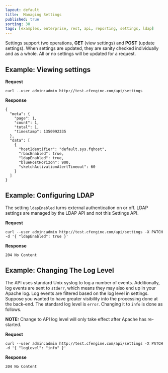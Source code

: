 ```yaml
---
layout: default
title:  Managing Settings
published: true
sorting: 30
tags: [examples, enterprise, rest, api, reporting, settings, ldap]
---
```


Settings support two operations, **GET** (view settings) and **POST**
(update settings). When settings are updated, they are sanity checked
individually and as a whole. All or no settings will be updated for a request.

## Example: Viewing settings

**Request**

    curl --user admin:admin http://test.cfengine.com/api/settings

**Response**

    {
      "meta": {
        "page": 1,
        "count": 1,
        "total": 1,
        "timestamp": 1350992335
      },
      "data": [
        {
          "hostIdentifier": "default.sys.fqhost",
          "rbacEnabled": true,
          "ldapEnabled": true,
          "blueHostHorizon": 900,
          "sketchActivationAlertTimeout": 60
        }
      ]
    }

## Example: Configuring LDAP

The setting `ldapEnabled` turns external authentication on or off. LDAP settings
are managed by the LDAP API and not this Settings API.

**Request**

    curl --user admin:admin http://test.cfengine.com/api/settings -X PATCH -d '{ "ldapEnabled": true }'

**Response**

    204 No Content


## Example: Changing The Log Level

The API uses standard Unix syslog to log a number of events. Additionally, log
events are sent to `stderr`, which means they may also end up in your Apache
log. Log events are filtered based on the log level in settings. Suppose you
wanted to have greater visibility into the processing done at the back-end. The
standard log level is `error`. Changing it to `info` is done as follows.

**NOTE:** Change to API log level will only take effect after Apache has re-started.

**Request**

    curl --user admin:admin http://test.cfengine.com/api/settings -X PATCH -d '{ "logLevel": "info" }'

**Response**

    204 No Content

